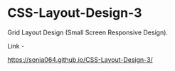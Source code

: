 # CSS-Layout-Design-3
Grid Layout Design (Small Screen Responsive Design).


Link -



https://sonia064.github.io/CSS-Layout-Design-3/
